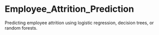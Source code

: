 # Employee_Attrition_Prediction
 Predicting employee attrition using logistic regression, decision trees, or random forests.
